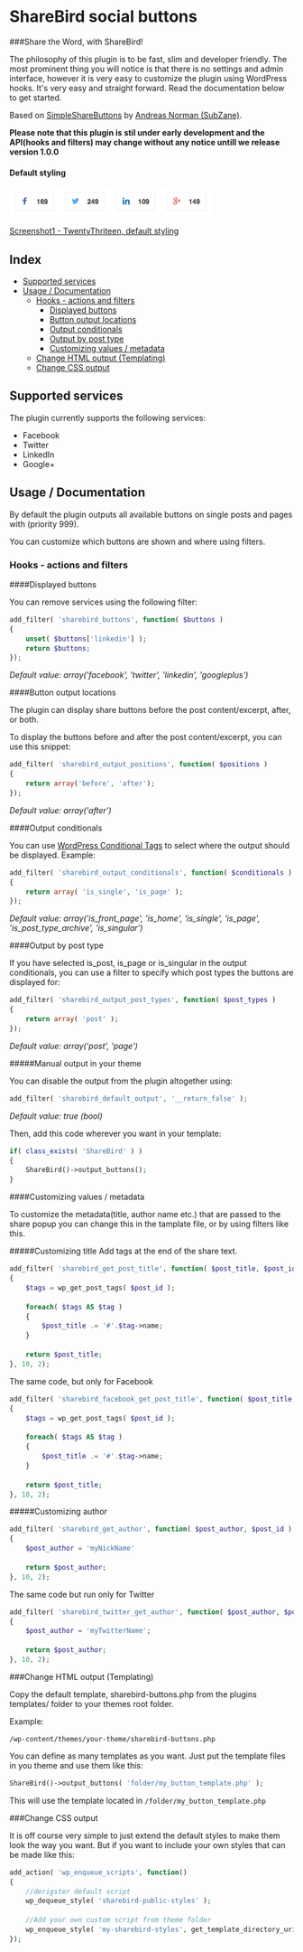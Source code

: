 ShareBird social buttons
====================
###Share the Word, with ShareBird!

The philosophy of this plugin is to be fast, slim and developer friendly. The most prominent thing you will notice is that there is no settings and admin interface, however it is very easy to customize the plugin using WordPress hooks. It's very easy and straight forward. Read the documentation below to get started.

Based on [SimpleShareButtons](https://github.com/SubZane/SimpleShareButtons) by [Andreas Norman (SubZane)](https://github.com/SubZane). 


__Please note that this plugin is stil under early development and the API(hooks and filters) may change without any notice untill we release version 1.0.0__


#### Default styling

![Demo](https://raw.githubusercontent.com/pelmered/ShareBird/master/simplesharebuttons.png "This is what the default output looks like")

[Screenshot1 - TwentyThriteen, default styling](https://raw.githubusercontent.com/pelmered/ShareBird/master/assets/screenshot-1.png "Screenshot1 - TwentyThriteen, default styling]")


## Index
* [Supported services](#supported-services) 
* [Usage / Documentation](#usage--documentation) 
  * [Hooks - actions and filters]() 
    * [Displayed buttons](#displayed-buttons) 
    * [Button output locations](#button-output-locations) 
    * [Output conditionals](#output-conditionals) 
    * [Output by post type](#output-by-post-type) 
    * [Customizing values / metadata](#customizing-values--metadata) 
  * [Change HTML output (Templating)](#change-html-output-templating) 
  * [Change CSS output](#change-css-output) 


## Supported services

The plugin currently supports the following services:

* Facebook
* Twitter
* LinkedIn
* Google+

## Usage / Documentation

By default the plugin outputs all available buttons on single posts and pages with (priority 999).

You can customize which buttons are shown and where using filters.

### Hooks - actions and filters

####Displayed buttons

You can remove services using the following filter:

```php
add_filter( 'sharebird_buttons', function( $buttons )
{
	unset( $buttons['linkedin'] );
	return $buttons;
});
```

*Default value: array('facebook', 'twitter', 'linkedin', 'googleplus')*

####Button output locations

The plugin can display share buttons before the post content/excerpt, after, or both.

To display the buttons before and after the post content/excerpt, you can use this snippet:

```php
add_filter( 'sharebird_output_positions', function( $positions )
{
	return array('before', 'after');
});
```

*Default value: array('after')*

####Output conditionals

You can use [WordPress Conditional Tags](http://codex.wordpress.org/Conditional_Tags) to select where the output should be displayed. 
Example:

```php
add_filter( 'sharebird_output_conditionals', function( $conditionals )
{
	return array( 'is_single', 'is_page' );
});
```

*Default value: array('is_front_page', 'is_home', 'is_single', 'is_page', 'is_post_type_archive', 'is_singular')*

####Output by post type

If you have selected is_post, is_page or is_singular in the output conditionals, you can use a filter to specify which post types the buttons
are displayed for:

```php
add_filter( 'sharebird_output_post_types', function( $post_types )
{
	return array( 'post' );
});
```

*Default value: array('post', 'page')*

#####Manual output in your theme

You can disable the output from the plugin altogether using:

```php
add_filter( 'sharebird_default_output', '__return_false' );
```

*Default value: true (bool)*

Then, add this code wherever you want in your template:

```php
if( class_exists( 'ShareBird' ) )
{
	ShareBird()->output_buttons();
}
```

####Customizing values / metadata

To customize the metadata(title, author name etc.) that are passed to the share popup you can change this in the tamplate file, or by using filters like this.

#####Customizing title
Add tags at the end of the share text.

```php
add_filter( 'sharebird_get_post_title', function( $post_title, $post_id )
{
	$tags = wp_get_post_tags( $post_id );

	foreach( $tags AS $tag )
	{
		$post_title .= '#'.$tag->name;
	}
	
	return $post_title;
}, 10, 2);
```
The same code, but only for Facebook
```php
add_filter( 'sharebird_facebook_get_post_title', function( $post_title, $post_id )
{
	$tags = wp_get_post_tags( $post_id );

	foreach( $tags AS $tag )
	{
		$post_title .= '#'.$tag->name;
	}
	
	return $post_title;
}, 10, 2);
```
#####Customizing author

```php
add_filter( 'sharebird_get_author', function( $post_author, $post_id )
{
	$post_author = 'myNickName'

	return $post_author;
}, 10, 2);
```
The same code but run only for Twitter
```php
add_filter( 'sharebird_twitter_get_author', function( $post_author, $post_id )
{
	$post_author = 'myTwitterName';
	
	return $post_author;
}, 10, 2);
```

###Change HTML output (Templating)

Copy the default template, sharebird-buttons.php from the plugins templates/ folder to your themes root folder.

Example:

```
/wp-content/themes/your-theme/sharebird-buttons.php
```

You can define as many templates as you want. Just put the template files in you theme and use them like this:

```php
ShareBird()->output_buttons( 'folder/my_button_template.php' );
```

This will use the template located in ` /folder/my_button_template.php `

###Change CSS output

It is off course very simple to just extend the default styles to make them look the way you want. But if you want to include your own styles that can be made like this:

```php
add_action( 'wp_enqueue_scripts', function() 
{
	//derigster default script
	wp_dequeue_style( 'sharebird-public-styles' );

	//Add your own custom script from theme folder
	wp_enqueue_style( 'my-sharebird-styles', get_template_directory_uri() . '/css/my-styles.css' );
});
```

